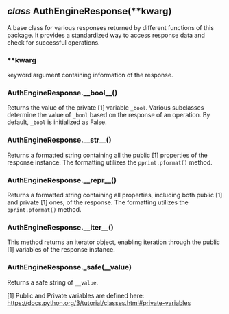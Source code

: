 ## _class_ __AuthEngineResponse__(**kwarg)
A base class for various responses returned by different functions of
this package. It provides a standardized way to access response data and
check for successful operations.

### **kwarg
keyword argument containing information of the response.

### AuthEngineResponse.__\_\_bool\_\___()
Returns the value of the private [1] variable `_bool`. Various
subclasses determine the value of `_bool` based on the response of an
operation. By default, `_bool` is initialized as False.

### AuthEngineResponse.__\_\_str\_\___()
Returns a formatted string containing all the public [1] properties of the
response instance. The formatting utilizes the `pprint.pformat()` method.

### AuthEngineResponse.__\_\_repr\_\___()
Returns a formatted string containing all properties, including both
public [1] and private [1] ones, of the response. The formatting utilizes the
`pprint.pformat()` method.
		
### AuthEngineResponse.__\_\_iter\_\___()
This method returns an iterator object, enabling iteration through the
public [1] variables of the response instance.

### AuthEngineResponse.__\_safe__(\_\_value)
Returns a safe string of `__value`.

[1] Public and Private variables are defined here:
https://docs.python.org/3/tutorial/classes.html#private-variables
